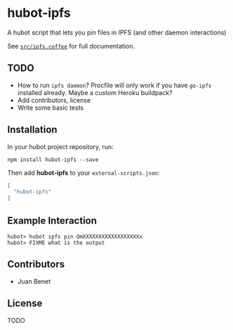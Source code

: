 hubot-ipfs
==========

A hubot script that lets you pin files in IPFS (and other daemon interactions)

See [`src/ipfs.coffee`](src/ipfs.coffee) for full documentation.


TODO
----

* How to run `ipfs daemon`? Procfile will only work if you have `go-ipfs` installed already. Maybe a custom Heroku buildpack?
* Add contributors, license
* Write some basic tests


Installation
------------

In your hubot project repository, run:

`npm install hubot-ipfs --save`

Then add **hubot-ipfs** to your `external-scripts.json`:

```json
[
  "hubot-ipfs"
]
```

Example Interaction
-------------------

```
hubot> hubot ipfs pin QmXXXXXXXXXXXXXXXXXXx
hubot> FIXME what is the output
```


Contributors
------------

* Juan Benet


License
-------

TODO